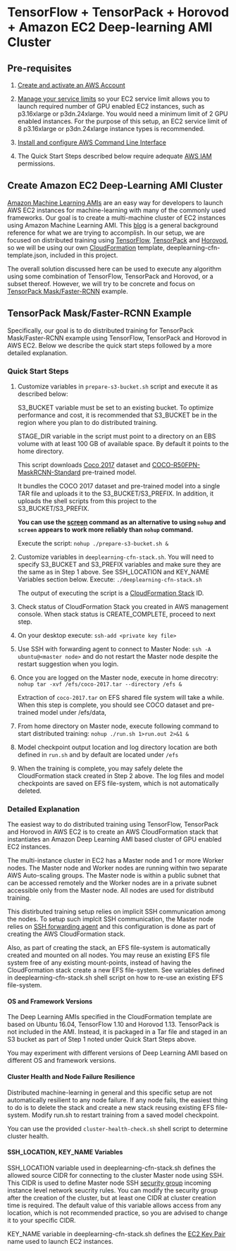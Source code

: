 # TensorFlow + TensorPack + Horovod + Amazon EC2 Deep-learning AMI Cluster

## Pre-requisites
1. [Create and activate an AWS Account](https://aws.amazon.com/premiumsupport/knowledge-center/create-and-activate-aws-account/)

2. [Manage your service limits](https://aws.amazon.com/premiumsupport/knowledge-center/manage-service-limits/) so your EC2 service limit allows you to launch required number of GPU enabled EC2 instances, such as p3.16xlarge or p3dn.24xlarge. You would need a minimum limit of 2 GPU enabled instances. For the purpose of this setup, an EC2 service limit of 8 p3.16xlarge or p3dn.24xlarge instance types is recommended.

3. [Install and configure AWS Command Line Interface](https://docs.aws.amazon.com/cli/latest/userguide/cli-chap-welcome.html)

4. The Quick Start Steps described below require adequate [AWS IAM](https://docs.aws.amazon.com/IAM/latest/UserGuide/access.html) permissions.

## Create Amazon EC2 Deep-Learning AMI Cluster

[Amazon Machine Learning AMIs](https://aws.amazon.com/machine-learning/amis/) are an easy way for developers to launch AWS EC2 instances for machine-learning with many of the commonly used frameworks. Our goal is to create a multi-machine cluster of EC2 instances using Amazon Machine Learning AMI. This [blog](https://aws.amazon.com/blogs/compute/distributed-deep-learning-made-easy/) is a general background reference for what we are trying to accomplish. In our setup, we are focused on distributed training using [TensorFlow](https://github.com/tensorflow/tensorflow), [TensorPack](https://github.com/tensorpack/tensorpack) and [Horovod](https://eng.uber.com/horovod/), so we will be using our own [CloudFormation](https://docs.aws.amazon.com/AWSCloudFormation/latest/UserGuide/Welcome.html) template, deeplearning-cfn-template.json, included in this project.

The overall solution discussed here can be used to execute any algorithm using some combination of TensorFlow, TensorPack and Horovod, or a subset thereof. However, we will try to be concrete and focus on [TensorPack Mask/Faster-RCNN](https://github.com/tensorpack/tensorpack/tree/master/examples/FasterRCNN) example. 

## TensorPack Mask/Faster-RCNN Example

Specifically, our goal is to do distributed training for TensorPack Mask/Faster-RCNN example using TensorFlow, TensorPack and Horovod in AWS EC2. Below we describe the quick start steps followed by a more detailed explanation.

### Quick Start Steps

1. Customize variables in ```prepare-s3-bucket.sh``` script and execute it as described below:

   S3_BUCKET variable must be set to an existing bucket. To optimize performance and cost, it is recommended that S3_BUCKET be in the region where you plan to do distributed training. 

   STAGE_DIR variable in the script must point to a directory on an EBS volume with at least 100 GB of available space. By  default it points to the home directory.

   This script downloads [Coco 2017](http://cocodataset.org/#download) dataset and [COCO-R50FPN-MaskRCNN-Standard](http://models.tensorpack.com/FasterRCNN/COCO-R50FPN-MaskRCNN-Standard.npz) pre-trained model. 

   It bundles the COCO 2017 dataset and pre-trained model into a single TAR file and uploads it to the S3_BUCKET/S3_PREFIX. In addition, it uploads the shell scripts from this project to the S3_BUCKET/S3_PREFIX.
   
   **You can use the [screen](https://linuxize.com/post/how-to-use-linux-screen/) command as an alternative to using ```nohup``` and ```screen``` appears to work more reliably than ```nohup``` command.**
   
   Execute the script: ```nohup ./prepare-s3-bucket.sh & ```
  
2. Customize variables in ```deeplearning-cfn-stack.sh```. You will need to specify S3_BUCKET and S3_PREFIX variables and make sure they are the same as in Step 1 above. See SSH_LOCATION and KEY_NAME Variables section below. Execute: ```./deeplearning-cfn-stack.sh```

   The output of executing the script is a [CloudFormation Stack](https://docs.aws.amazon.com/AWSCloudFormation/latest/UserGuide/stacks.html) ID.

3.  Check status of CloudFormation Stack you created in AWS management console. When stack status is CREATE_COMPLETE, proceed to next step.

4. On your desktop  execute:
```ssh-add <private key file>```

5. Use SSH with forwarding agent to connect to Master Node:  ```ssh -A ubuntu@<master node>``` and do not restart the Master node despite the restart suggestion when you login.

6. Once you are logged on the Master node, execute in home direcotry: 
```nohup tar -xvf /efs/coco-2017.tar --directory /efs &```
		
   Extraction of ```coco-2017.tar``` on EFS shared file system will take a while. 
When this step is complete, you should see COCO dataset and pre-trained model under /efs/data,
        
7. From home directory on Master node, execute following command to start distributed training: ```nohup ./run.sh 1>run.out 2>&1 &```
                
8. Model checkpoint output location and log directory location are both defined in ```run.sh``` and by default are located under ```/efs```
        
9. When the training is complete, you may safely delete the CloudFormation stack created in Step 2 above. The log files and model checkpoints are saved on EFS file-system, which is not automatically deleted.

### Detailed Explanation

The easiest way to do distributed training using TensorFlow, TensorPack and Horovod in AWS EC2 is to create an AWS CloudFormation stack that instantiates an Amazon Deep Learning AMI based cluster of GPU enabled EC2 instances.

The multi-instance cluster in EC2 has a Master node and 1 or more Worker nodes. The Master node and Worker nodes are running within two separate AWS Auto-scaling groups. The Master node is within a public subnet that can be accessed remotely and the Worker nodes are in a private subnet accessible only from the Master node. All nodes are used for distributd training. 

This distirbuted training setup relies on implicit SSH communication among the nodes. To setup such implcit SSH communication, the Master node relies on [SSH forwarding agent](https://developer.github.com/v3/guides/using-ssh-agent-forwarding/) and this configuration is done as part of creating the AWS CloudFormation stack.

Also, as part of creating the stack, an EFS file-system is automatically created and mounted on all nodes. You may reuse an existing EFS file system free of any existing mount-points, instead of having the CloudFormation stack create a new EFS file-system. See variables defined in deeplearning-cfn-stack.sh shell script on how to re-use an existing EFS file-system.

#### OS and Framework Versions

The Deep Learning AMIs specified in the CloudFormation template are based on Ubuntu 16.04, TensorFlow 1.10 and Horovod 1.13. TensorPack is not included in the AMI. Instead, it is packaged in a Tar file and staged in an S3 bucket as part of Step 1 noted under Quick Start Steps above.

You may experiment with different versions of Deep Learning AMI based on different OS and framework versions. 

#### Cluster Health and Node Failure Resilience

Distributed machine-learning in general and this specific setup are not automatically resilient to any node failure. If any node fails, the easiest thing to do is to delete the stack and create a new stack reusing existing EFS file-system. Modify run.sh to restart training from a saved model checkpoint.

You can use the provided ```cluster-health-check.sh``` shell script to determine cluster health.

#### SSH_LOCATION, KEY_NAME Variables
SSH_LOCATION variable used in deeplearning-cfn-stack.sh defines the allowed source CIDR for connecting to the cluster Master node using SSH. This CIDR is used to define Master node SSH [security group](https://docs.aws.amazon.com/AWSEC2/latest/UserGuide/using-network-security.html) incoming instance level network seucrity rules. You can modify the security group after the creation of the cluster, but at least one CIDR at cluster creation time is required. The default value of this variable allows access from any location, which is not recommended practice, so you are advised to change it to your specific CIDR.

KEY_NAME variable in deeplearning-cfn-stack.sh defines the [EC2 Key Pair](https://docs.aws.amazon.com/AWSEC2/latest/UserGuide/ec2-key-pairs.html) name used to launch EC2 instances.

